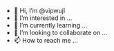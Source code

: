 - 👋 Hi, I’m @vipwujl
- 👀 I’m interested in ...
- 🌱 I’m currently learning ...
- 💞️ I’m looking to collaborate on ...
- 📫 How to reach me ...

<!---
vipwujl/vipwujl is a ✨ special ✨ repository because its `README.md` (this file) appears on your GitHub profile.
You can click the Preview link to take a look at your changes.
--->
